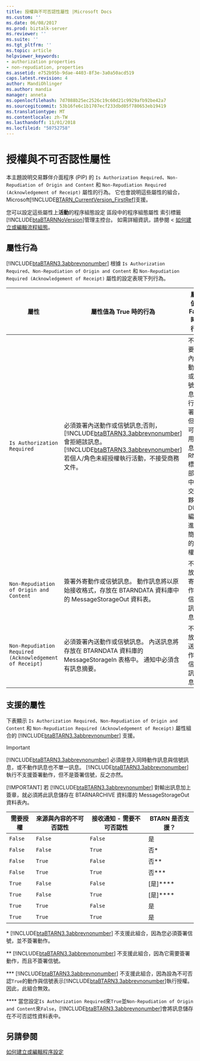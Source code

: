 ```yaml
---
title: 授權與不可否認性屬性 |Microsoft Docs
ms.custom: ''
ms.date: 06/08/2017
ms.prod: biztalk-server
ms.reviewer: ''
ms.suite: ''
ms.tgt_pltfrm: ''
ms.topic: article
helpviewer_keywords:
- authorization properties
- non-repudiation, properties
ms.assetid: e752b95b-9dae-4403-8f3e-3a0a50acd519
caps.latest.revision: 4
author: MandiOhlinger
ms.author: mandia
manager: anneta
ms.openlocfilehash: 7d7088b25ec2526c19c60d21c9929afb92be42a7
ms.sourcegitcommit: 53b16fe6c1b1707ecf233dbd05f780653eb19419
ms.translationtype: MT
ms.contentlocale: zh-TW
ms.lasthandoff: 11/01/2018
ms.locfileid: "50752758"
---
```

# <a name="authorization-and-non-repudiation-properties"></a>授權與不可否認性屬性
本主題說明交易夥伴介面程序 (PIP) 的 `Is Authorization Required`、`Non-Repudiation of Origin and Content` 和 `Non-Repudiation Required (Acknowledgement of Receipt)` 屬性的行為。 它也會說明這些屬性的組合，Microsoft[!INCLUDE[BTARN_CurrentVersion_FirstRef](../../includes/btarn-currentversion-firstref-md.md)]支援。  

 您可以設定這些屬性上**活動**的程序組態設定 區段中的程序組態屬性 索引標籤[!INCLUDE[btaBTARNNoVersion](../../includes/btabtarnnoversion-md.md)]管理主控台。 如需詳細資訊，請參閱 <<c0> [ 如何建立或編輯流程組態](../../adapters-and-accelerators/accelerator-rosettanet/how-to-create-or-edit-a-process-configuration.md)。  

## <a name="property-behavior"></a>屬性行為  
 [!INCLUDE[btaBTARN3.3abbrevnonumber](../../includes/btabtarn3-3abbrevnonumber-md.md)] 根據 `Is Authorization Required`、`Non-Repudiation of Origin and Content` 和 `Non-Repudiation Required (Acknowledgement of Receipt)` 屬性的設定表現下列行為。  


|                        屬性                         |                                                                                                                                                                             屬性值為 True 時的行為                                                                                                                                                                             |                                                                               屬性值為 False 時的行為                                                                               |
|---------------------------------------------------------|----------------------------------------------------------------------------------------------------------------------------------------------------------------------------------------------------------------------------------------------------------------------------------------------------------------------------------------------------------------------------|---------------------------------------------------------------------------------------------------------------------------------------------------------------------------------|
|               `Is Authorization Required`               | 必須簽署內送動作或信號訊息;否則，[!INCLUDE[btaBTARN3.3abbrevnonumber](../../includes/btabtarn3-3abbrevnonumber-md.md)]會拒絕該訊息。 [!INCLUDE[btaBTARN3.3abbrevnonumber](../../includes/btabtarn3-3abbrevnonumber-md.md)] 若個人/角色未經授權執行活動，不接受商務文件。 | 不需要對內送動作或信號訊息進行簽署， 但仍可使用訊息 RNIF 標頭部分中的交易夥伴 DUNS 編號進行簡單的授權。 |
|         `Non-Repudiation of Origin and Content`         |                                                                                                簽署外寄動作或信號訊息。 動作訊息將以原始接收格式，存放在 BTARNDATA 資料庫中的 MessageStorageOut 資料表。                                                                                                 |                                                             不存放外寄動作或信號訊息。                                                              |
| `Non-Repudiation Required (Acknowledgement of Receipt)` |                                                                                 必須簽署內送動作或信號訊息。 內送訊息將存放在 BTARNDATA 資料庫的 MessageStorageIn 表格中。 通知中必須含有訊息摘要。                                                                                  |                                                             不存放內送動作或信號訊息。                                                              |

## <a name="property-support"></a>支援的屬性  
 下表顯示 `Is Authorization Required`、`Non-Repudiation of Origin and Content` 和 `Non-Repudiation Required (Acknowledgement of Receipt)` 屬性組合的 [!INCLUDE[btaBTARN3.3abbrevnonumber](../../includes/btabtarn3-3abbrevnonumber-md.md)] 支援。  

> [!IMPORTANT]
>  [!INCLUDE[btaBTARN3.3abbrevnonumber](../../includes/btabtarn3-3abbrevnonumber-md.md)] 必須是登入同時動作訊息與信號訊息，或不動作訊息也不單一訊息。 [!INCLUDE[btaBTARN3.3abbrevnonumber](../../includes/btabtarn3-3abbrevnonumber-md.md)] 執行不支援簽署動作，但不是簽署信號，反之亦然。  
> 
> [!IMPORTANT]
>  若 [!INCLUDE[btaBTARN3.3abbrevnonumber](../../includes/btabtarn3-3abbrevnonumber-md.md)] 對輸出訊息加上簽章，就必須將此訊息儲存在 BTARNARCHIVE 資料庫的 MessageStorageOut 資料表內。  

|需要授權|來源與內容的不可否認性|接收通知 - 需要不可否認性|BTARN 是否支援？|  
|-------------------------------|--------------------------------------------|--------------------------------------------------------------|-------------------------|  
|`False`|`False`|`False`|是|  
|`False`|`False`|`True`|否\*|  
|`False`|`True`|`False`|否\*\*|  
|`False`|`True`|`True`|否\*\*\*|  
|`True`|`False`|`False`|[是]\*\*\*\*|  
|`True`|`False`|`True`|[是]\*\*\*\*|  
|`True`|`True`|`False`|是|  
|`True`|`True`|`True`|是|  

 \* [!INCLUDE[btaBTARN3.3abbrevnonumber](../../includes/btabtarn3-3abbrevnonumber-md.md)] 不支援此組合，因為您必須簽署信號，並不簽署動作。  

 \*\* [!INCLUDE[btaBTARN3.3abbrevnonumber](../../includes/btabtarn3-3abbrevnonumber-md.md)] 不支援此組合，因為它需要簽署動作，而且不簽署信號。  

 \*\*\* [!INCLUDE[btaBTARN3.3abbrevnonumber](../../includes/btabtarn3-3abbrevnonumber-md.md)] 不支援此組合，因為設為不可否認`True`的動作與信號表示[!INCLUDE[btaBTARN3.3abbrevnonumber](../../includes/btabtarn3-3abbrevnonumber-md.md)]執行授權。 因此，此組合無效。  

 \*\*\*\* 當您設定`Is Authorization Required`來`True`並`Non-Repudiation of Origin and Content`來`False`，[!INCLUDE[btaBTARN3.3abbrevnonumber](../../includes/btabtarn3-3abbrevnonumber-md.md)]會將訊息儲存在不可否認性資料表中。  

## <a name="see-also"></a>另請參閱  
 [如何建立或編輯程序設定](../../adapters-and-accelerators/accelerator-rosettanet/how-to-create-or-edit-a-process-configuration.md)